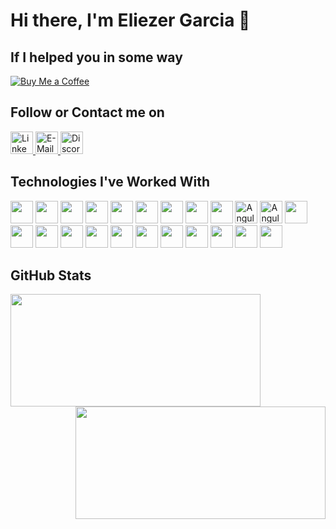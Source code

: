 # Hi there, I'm Eliezer Garcia 👋

## If I helped you in some way
[![Buy Me a Coffee](https://img.shields.io/badge/-buy_me_a%C2%A0coffee-gray?logo=buy-me-a-coffee&style=for-the-badge)](https://buymeacoffee.com/eliezerjg)

## Follow or Contact me on
<div id="socials">  
   <a href="https://www.linkedin.com/in/eliezer-jr-garcia" target="_blank">
     <img src="https://img.shields.io/badge/-LinkedIn-%230077B5?style=for-the-badge&logo=linkedin&logoColor=white" target="_blank"  height="36px" alt="Linkedin">
  </a> 
   
  <a href="mailto:eliezergarcia.developer@gmail.com" target="_blank">
      <img src="https://img.shields.io/badge/Gmail-EA4335.svg?style=for-the-badge&logo=Gmail&logoColor=white"  height="36px"  target="_blank" alt="E-Mail">
  </a> 

  <a href="https://discord.gg/NKUsjKS8Wh" target="_blank">
      <img src="https://img.shields.io/badge/Discord-5865F2.svg?style=for-the-badge&logo=Discord&logoColor=white"  height="36px"  target="_blank" alt="Discord">
  </a> 
</div>

## Technologies I've Worked With

<div>  
  <img src="https://cdn.jsdelivr.net/gh/devicons/devicon/icons/git/git-original-wordmark.svg" height="36px"  />
  <img src="https://cdn.jsdelivr.net/gh/devicons/devicon/icons/subversion/subversion-original.svg" height="36px"  />
  <img src="https://cdn.jsdelivr.net/gh/devicons/devicon/icons/dart/dart-original.svg" height="36px"  />
  <img src="https://cdn.jsdelivr.net/gh/devicons/devicon/icons/flutter/flutter-original.svg" height="36px"  />
  <img src="https://cdn.jsdelivr.net/gh/devicons/devicon/icons/java/java-original.svg" height="36px"   />
  <img src="https://cdn.jsdelivr.net/gh/devicons/devicon/icons/spring/spring-original.svg" height="36px"   />
  <img src="https://cdn.jsdelivr.net/gh/devicons/devicon/icons/html5/html5-original.svg" height="36px"  />
  <img src="https://cdn.jsdelivr.net/gh/devicons/devicon/icons/javascript/javascript-plain.svg" height="36px"  />
  <img src="https://cdn.jsdelivr.net/gh/devicons/devicon/icons/react/react-original-wordmark.svg"  height="36px" />
  <img src="https://cdn.jsdelivr.net/gh/devicons/devicon@latest/icons/angularjs/angularjs-plain.svg" height="36px" alt="Angular JS"/>
  <img src="https://cdn.jsdelivr.net/gh/devicons/devicon/icons/angularjs/angularjs-original.svg" height="36px" alt="Angular" />
  <img src="https://cdn.jsdelivr.net/gh/devicons/devicon/icons/android/android-original-wordmark.svg" height="36px" />
  <img src="https://cdn.jsdelivr.net/gh/devicons/devicon/icons/androidstudio/androidstudio-original.svg" height="36px"  />
  <img src="https://maven.apache.org/images/maven-logo-white-on-black.png" height="36px" />
  <img src="https://cdn.jsdelivr.net/gh/devicons/devicon/icons/php/php-original.svg" height="36px"  />
  <img src="https://cdn.jsdelivr.net/gh/devicons/devicon/icons/postgresql/postgresql-plain-wordmark.svg" height="36px"   />
  <img src="https://cdn.jsdelivr.net/gh/devicons/devicon/icons/mysql/mysql-original-wordmark.svg" height="36px"  />
  <img src="https://cdn.jsdelivr.net/gh/devicons/devicon/icons/microsoftsqlserver/microsoftsqlserver-plain-wordmark.svg" height="36px"   />
  <img src="https://cdn.jsdelivr.net/gh/devicons/devicon/icons/linux/linux-original.svg"  height="36px"   />
  <img src="https://cdn.jsdelivr.net/gh/devicons/devicon/icons/windows8/windows8-original.svg" height="36px"   />
  <img src="https://upload.wikimedia.org/wikipedia/en/thumb/d/df/Apache_TomEE_Logo.svg/500px-Apache_TomEE_Logo.svg.png" height="36px"   />
  <img src="https://cdn.jsdelivr.net/gh/devicons/devicon@latest/icons/tomcat/tomcat-original.svg" height="36px"  />
  <img src="https://cdn.jsdelivr.net/gh/devicons/devicon@latest/icons/eclipse/eclipse-original-wordmark.svg" height="36px"  />
</div>

## GitHub Stats

<div>
   <img src="https://github-readme-stats.vercel.app/api?username=eliezerjg&show_icons=true&theme=tokyonight&rank_icon=github" width="400px" height="180px"/>
   <img src="https://github-readme-stats.vercel.app/api/top-langs/?username=eliezerjg&layout=compact&theme=tokyonight" width="400px" height="180" style="float:right;"/>
</div>


